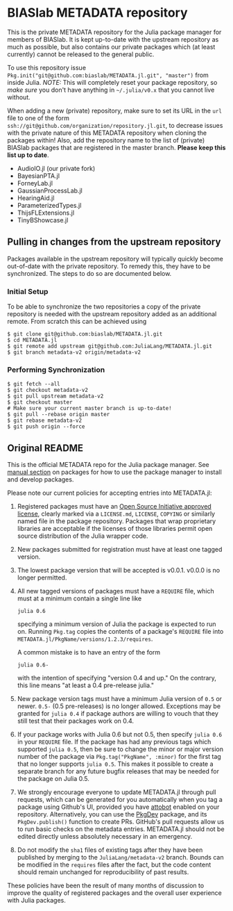# BIASlab METADATA repository

This is the private METADATA repository for the Julia package manager for members of BIASlab. It is kept up-to-date with the upstream repository as much as possible, but also contains our private packages which (at least currently) cannot be released to the general public.

To use this repository issue `Pkg.init("git@github.com:biaslab/METADATA.jl.git", "master")` from inside Julia. *NOTE:* This will completely reset your package repository, so *make sure* you don't have anything in `~/.julia/v0.x` that you cannot live without.

When adding a new (private) repository, make sure to set its URL in the `url` file to one of the form `ssh://git@github.com/organization/repository.jl.git`, to decrease issues with the private nature of this METADATA repository when cloning the packages within! Also, add the repository name to the list of (private) BIASlab packages that are registered in the master branch. **Please keep this list up to date**.

- AudioIO.jl (our private fork)
- BayesianPTA.jl
- ForneyLab.jl
- GaussianProcessLab.jl
- HearingAid.jl
- ParameterizedTypes.jl
- ThijsFLExtensions.jl
- TinyBShowcase.jl

## Pulling in changes from the upstream repository

Packages available in the upstream repository will typically quickly become out-of-date with the private repository. To remedy this, they have to be synchronized. The steps to do so are documented below.

### Initial Setup

To be able to synchronize the two repositories a copy of the private repository is needed with the upstream repository added as an additional remote. From scratch this can be achieved using
```shell
$ git clone git@github.com:biaslab/METADATA.jl.git
$ cd METADATA.jl
$ git remote add upstream git@github.com:JuliaLang/METADATA.jl.git
$ git branch metadata-v2 origin/metadata-v2
```

### Performing Synchronization

```shell
$ git fetch --all
$ git checkout metadata-v2
$ git pull upstream metadata-v2
$ git checkout master
# Make sure your current master branch is up-to-date!
$ git pull --rebase origin master
$ git rebase metadata-v2
$ git push origin --force
```

## Original README

This is the official METADATA repo for the Julia package manager. See [manual section](http://docs.julialang.org/en/latest/manual/packages/) on packages for how to use the package manager to install and develop packages.

Please note our current policies for accepting entries into METADATA.jl:

1. Registered packages must have an [Open Source Initiative approved license](http://opensource.org/licenses), clearly marked via a `LICENSE.md`, `LICENSE`, `COPYING` or similarly named file in the package repository. Packages that wrap proprietary libraries are acceptable if the licenses of those libraries permit open source distribution of the Julia wrapper code.
2. New packages submitted for registration must have at least one tagged version.
3. The lowest package version that will be accepted is v0.0.1. v0.0.0 is no longer permitted.
4. All new tagged versions of packages must have a `REQUIRE` file, which must at a minimum contain a single line like
   ```
   julia 0.6
   ```
   specifying a minimum version of Julia the package is expected to run on. Running `Pkg.tag` copies the contents of a package's `REQUIRE` file into `METADATA.jl/PkgName/versions/1.2.3/requires`.

   A common mistake is to have an entry of the form
   ```
   julia 0.6-
   ```
   with the intention of specifying "version 0.4 and up." On the contrary, this line means "at least a 0.4 pre-release julia."
5. New package version tags must have a minimum Julia version of `0.5` or newer. `0.5-` (0.5 pre-releases) is no longer allowed.
   Exceptions may be granted for `julia 0.4` if package authors are willing to vouch that they still test that their packages work on 0.4.
6. If your package works with Julia 0.6 but not 0.5, then specify `julia 0.6` in your `REQUIRE` file. If the package has had any previous   tags which supported `julia 0.5`, then be sure to change the minor or major version number of the package via `Pkg.tag("PkgName", :minor)` for the first tag that no longer supports `julia 0.5`. This makes it possible to create a separate branch for any future bugfix releases that may be needed for the package on Julia 0.5.
7. We strongly encourage everyone to update METADATA.jl through pull requests, which can be generated for you automatically when you tag a package using Github's UI, provided you have [attobot](https://github.com/integration/attobot) enabled on your repository. Alternatively, you can use the [PkgDev](https://github.com/JuliaLang/PkgDev.jl) package, and its `PkgDev.publish()` function to create PRs. GitHub's pull requests allow us to run basic checks on the metadata entries. METADATA.jl should not be edited directly unless absolutely necessary in an emergency.
8. Do not modify the `sha1` files of existing tags after they have been published by merging to the `JuliaLang/metadata-v2` branch. Bounds can be modified in the `requires` files after the fact, but the code content should remain unchanged for reproducibility of past results.

These policies have been the result of many months of discussion to improve the quality of registered packages and the overall user experience with Julia packages.

